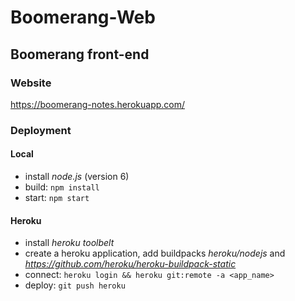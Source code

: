 Boomerang-Web
=============

Boomerang front-end
-------------------


### Website

https://boomerang-notes.herokuapp.com/


### Deployment

#### Local
* install *node.js* (version 6)
* build: `npm install`
* start: `npm start`

#### Heroku
* install *heroku toolbelt*
* create a heroku application, add buildpacks *heroku/nodejs* and *https://github.com/heroku/heroku-buildpack-static*
* connect: `heroku login && heroku git:remote -a <app_name>`
* deploy: `git push heroku`
